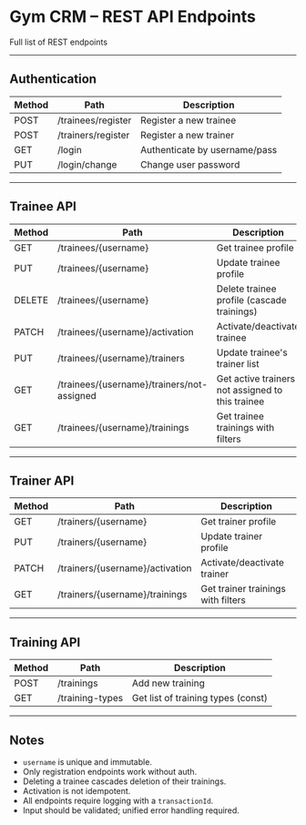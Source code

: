 # Gym CRM – REST API Endpoints

Full list of  REST endpoints

---

##  Authentication

| Method | Path               | Description                     |
|--------|--------------------|---------------------------------|
| POST   | /trainees/register | Register a new trainee          |
| POST   | /trainers/register | Register a new trainer          |
| GET    | /login             | Authenticate by username/pass   |
| PUT    | /login/change      | Change user password            |

---

## Trainee API

| Method | Path                                                   | Description                                         |
|--------|--------------------------------------------------------|-----------------------------------------------------|
| GET    | /trainees/{username}                                   | Get trainee profile                                 |
| PUT    | /trainees/{username}                                   | Update trainee profile                              |
| DELETE | /trainees/{username}                                   | Delete trainee profile (cascade trainings)          |
| PATCH  | /trainees/{username}/activation                        | Activate/deactivate trainee                         |
| PUT    | /trainees/{username}/trainers                          | Update trainee's trainer list                       |
| GET    | /trainees/{username}/trainers/not-assigned             | Get active trainers not assigned to this trainee    |
| GET    | /trainees/{username}/trainings                         | Get trainee trainings with filters                  |

---

##  Trainer API

| Method | Path                                                   | Description                                         |
|--------|--------------------------------------------------------|-----------------------------------------------------|
| GET    | /trainers/{username}                                   | Get trainer profile                                 |
| PUT    | /trainers/{username}                                   | Update trainer profile                              |
| PATCH  | /trainers/{username}/activation                        | Activate/deactivate trainer                         |
| GET    | /trainers/{username}/trainings                         | Get trainer trainings with filters                  |

---

##  Training API

| Method | Path              | Description                        |
|--------|-------------------|------------------------------------|
| POST   | /trainings        | Add new training                   |
| GET    | /training-types   | Get list of training types (const) |

---

## Notes

- `username` is unique and immutable.
- Only registration endpoints work without auth.
- Deleting a trainee cascades deletion of their trainings.
- Activation is not idempotent.
- All endpoints require logging with a `transactionId`.
- Input should be validated; unified error handling required.